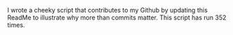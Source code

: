 I wrote a cheeky script that contributes to my Github by updating this ReadMe to illustrate why more than commits matter. This script has run 352 times.